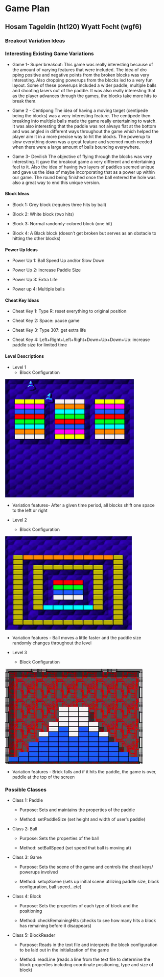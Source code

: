 # Game Plan
## Hosam Tageldin (ht120) Wyatt Focht (wgf6)


### Breakout Variation Ideas

### Interesting Existing Game Variations

 * Game 1- Super breakout: 
This game was really interesting because of the amount of varying features that were included. The idea of dro
pping positive and negative points from the broken blocks was very interesting. Also dropping powerups from the blocks led to a very fun layout. Some of these powerups included a wider paddle, multiple balls and shooting lasers out of the paddle. It was also really interesting that as the player advances through the games, the blocks take more hits to break them.

 * Game 2 - Centipong
The idea of having a moving target (centipede being the blocks) was a very interesting feature. The centipede then breaking into multiple balls made the game really entertaining to watch. It was also interesting that the paddle was not always flat at the bottom and was angled in different ways throughout the game which helped the player aim it in a more precise way to hit the blocks. The powerup to slow everything down was a great feature and seemed much needed when there were a large amount of balls bouncing everywhere.

* Game 3- Devilish
The objective of flying through the blocks was very interesting. It gave the breakout game a very different and entertaining feel to it. Also the idea of having two layers of paddles seemed unique and gave us the idea of maybe incorporating that as a power up within our game. The round being finished once the ball entered the hole was also a great way to end this unique version.

#### Block Ideas

 * Block 1: Grey block (requires three hits by ball)

 * Block 2: White block (two hits)

 * Block 3: Normal randomly-colored block (one hit)

 * Block 4:  A Black block (doesn’t get broken but serves as an obstacle to hitting the other blocks) 




#### Power Up Ideas

 * Power Up 1: Ball Speed Up and/or Slow Down

 * Power Up 2: Increase Paddle Size

 * Power Up 3: Extra Life

 * Power up 4: Multiple balls
 


#### Cheat Key Ideas

 * Cheat Key 1: Type R: reset everything to original position 
 
* Cheat Key 2: Space: pause game

 * Cheat Key 3: Type 307: get extra life 

 * Cheat Key 4: Left+Right+Left+Right+Down+Up+Down+Up: increase paddle size for limited time



#### Level Descriptions

 * Level 1
   * Block Configuration
  
  ![Level 1 Config](Level1Config.png "Picture of potential level one configuration")
   * Variation features- After a given time period, all blocks shift one space to the left or right

 * Level 2
   * Block Configuration

  ![Level 2 Config](Level2Config.png "Picture of potential level two configuration")
   * Variation features - Ball moves a little faster and the paddle size randomly changes throughout the level

 * Level 3
   * Block Configuration
   
  ![Level 3 Config](Level3Config.png "Picture of potential level three configuration")
   * Variation features - Brick falls and if it hits the paddle, the game is over, paddle at the top of the screen 



### Possible Classes

 * Class 1: Paddle
   * Purpose: Sets and maintains the properties of the paddle 

   * Method: setPaddleSize (set height and width of user’s paddle)

 * Class 2: Ball
   * Purpose: Sets the properties of the ball 

   * Method: setBallSpeed (set speed that ball is moving at)

 * Class 3: Game
   * Purpose: Sets the scene of the game and controls the cheat keys/ powerups involved

   * Method: setupScene (sets up initial scene utilizing paddle size, block configuration, ball speed...etc) 

 * Class 4: Block
   * Purpose: Sets the properties of each type of block and the positioning 

   * Method: checkRemainingHits (checks to see how many hits a block has remaining before it disappears)

 * Class 5: BlockReader
   * Purpose: Reads in the text file and interprets the block configuration to be laid out in the initialization of the game

   * Method: readLine (reads a line from the text file to determine the block properties including coordinate positioning, type and size of block)
